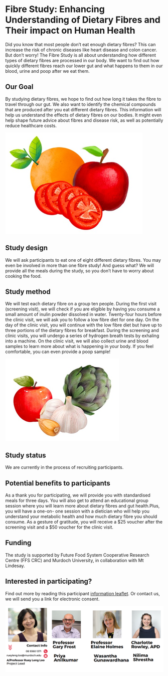
# **Fibre Study: Enhancing Understanding of Dietary Fibres and Their impact on Human Health**

Did you know that most people don’t eat enough dietary fibres? This can increase the risk of chronic diseases like heart disease and colon cancer. But don’t worry! The Fibre Study is all about understanding how different types of dietary fibres are processed in our body. We want to find out how quickly different fibres reach our lower gut and what happens to them in our blood, urine and poop after we eat them.

## **Our Goal**
By studying dietary fibres, we hope to find out how long it takes the fibre to travel through our gut. We also want to identify the chemical compounds that are produced after you eat different dietary fibres. This information will help us understand the effects of dietary fibres on our bodies. It might even help shape future advice about fibres and disease risk, as well as potentially reduce healthcare costs.

![image](Fig1.png)

## **Study design**
We will ask participants to eat one of eight different dietary fibres. You may even be involved in more than one fibre study! And guess what? We will provide all the meals during the study, so you don’t have to worry about cooking the food.

## **Study method**
We will test each dietary fibre on a group ten people. During the first visit (screening visit), we will check if you are eligible by having you consume a small amount of inulin powder dissolved in water.
Twenty-four hours before the clinic visit, we will ask you to follow a low fibre diet for one day. On the day of the clinic visit, you will continue with the low fibre diet but have up to three portions of the dietary fibres for breakfast.
During the screening and clinic visits, you will undergo a series of hydrogen breath tests by exhaling into a machine. On the clinic visit, we will also collect urine and blood samples to learn more about what is happening in your body. If you feel comfortable, you can even provide a poop sample!

![image](Fig3.png)

## **Study status**
We are currently in the process of recruiting participants.

## **Potential benefits to participants**
As a thank you for participating, we will provide you with standardised meals for three days. You will also get to attend an educational group session where you will learn more about dietary fibres and gut health.Plus, you will have a one-on- one session with a dietician who will help you understand your metabolic health and how much dietary fibre you should consume. As a gesture of gratitude, you will receive a $25 voucher after the screening visit and a $50 voucher for the clinic visit.

## **Funding**
The study is supported by Future Food System Cooperative Research Centre (FFS CRC) and Murdoch University, in collaboration with Mt Lindesay.

## **Interested in participating?**
Find out more by reading this participant [information leaflet](pll.docx). Or contact us, we will send you a link for electronic consent.

![image](image-1.png)

